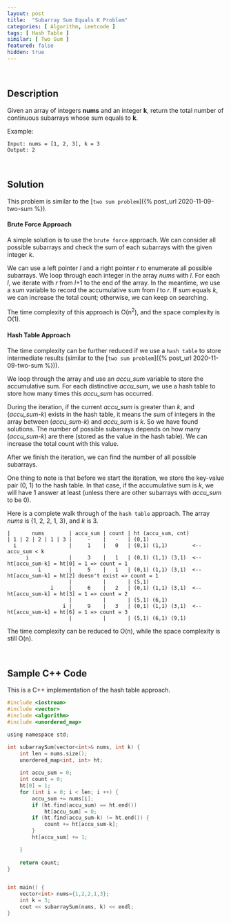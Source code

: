 ```yaml
---
layout: post
title:  "Subarray Sum Equals K Problem"
categories: [ Algorithm, Leetcode ]
tags: [ Hash Table ]
similar: [ Two Sum ]
featured: false
hidden: true
---
```


<br />

## Description

Given an array of integers **nums** and an integer **k**, return the total number of continuous subarrays whose sum equals to **k**.


Example: 
```
Input: nums = [1, 2, 3], k = 3
Output: 2
```

<br />

## Solution

This problem is similar to the [`two sum problem`]({% post_url 2020-11-09-two-sum %}).

#### Brute Force Approach

A simple solution is to use the `brute force` approach. We can consider all possible subarrays and check the sum of each subarrays with the given integer *k*.

We can use a left pointer *l* and a right pointer *r* to enumerate all possible subarrays. We loop through each integer in the array *nums* with *l*. For each *l*, we iterate with *r* from *l*+1 to the end of the array. In the meantime, we use a *sum* variable to record the accumulative sum from *l* to *r*. If *sum* equals *k*, we can increase the total count; otherwise, we can keep on searching.

The time complexity of this approach is O(n<sup>2</sup>), 
and the space complexity is O(1).


#### Hash Table Approach

The time complexity can be further reduced if we use a `hash table` to store intermediate results (similar to the [`two sum problem`]({% post_url 2020-11-09-two-sum %})).

We loop through the array and use an *accu_sum* variable to store the accumulative sum. For each distinctive *accu_sum*, we use a hash table to store how many times this *accu_sum* has occurred. 

During the iteration, if the current *accu_sum* is greater than *k*, and (*accu_sum*-*k*) exists in the hash table, it means the sum of integers in the array between (*accu_sum*-*k*) and *accu_sum* is *k*. So we have found solutions. The number of possible subarrays depends on how many (*accu_sum*-*k*) are there (stored as the value in the hash table). We can increase the total count with this value.

After we finish the iteration, we can find the number of all possible subarrays.

One thing to note is that before we start the iteration, we store the key-value pair (0, 1) to the hash table. In that case, if the accumulative sum is *k*, we will have 1 answer at least (unless there are other subarrays with *accu_sum* to be 0).


Here is a complete walk through of the `hash table` approach. The array *nums* is {1, 2, 2, 1, 3}, and *k* is 3.

```
|       nums        | accu_sum | count | ht (accu_sum, cnt)
| 1 | 2 | 2 | 1 | 3 |     -    |   -   | (0,1)
  i                 |     1    |   0   | (0,1) (1,1)        <--  accu_sum < k
      i             |     3    |   1   | (0,1) (1,1) (3,1)  <--  ht[accu_sum-k] = ht[0] = 1 => count = 1
          i         |     5    |   1   | (0,1) (1,1) (3,1)  <--  ht[accu_sum-k] = ht[2] doesn't exist => count = 1
                    |          |       | (5,1)
              i     |     6    |   2   | (0,1) (1,1) (3,1)  <--  ht[accu_sum-k] = ht[3] = 1 => count = 2
                    |          |       | (5,1) (6,1)
                  i |     9    |   3   | (0,1) (1,1) (3,1)  <--  ht[accu_sum-k] = ht[6] = 1 => count = 3
                    |          |       | (5,1) (6,1) (9,1)
```

The time complexity can be reduced to O(n), while the 
space complexity is still O(n).

<br />

## Sample C++ Code

This is a C++ implementation of the hash table approach.

```c
#include <iostream>
#include <vector>
#include <algorithm>
#include <unordered_map>

using namespace std;

int subarraySum(vector<int>& nums, int k) {
    int len = nums.size();
    unordered_map<int, int> ht;
    
    int accu_sum = 0;
    int count = 0;
    ht[0] = 1;
    for (int i = 0; i < len; i ++) {
        accu_sum += nums[i];
        if (ht.find(accu_sum) == ht.end())
            ht[accu_sum] = 0;
        if (ht.find(accu_sum-k) != ht.end()) {
            count += ht[accu_sum-k];
        }
        ht[accu_sum] += 1;

    }
    
    return count;
}


int main() {
    vector<int> nums={1,2,2,1,3};
    int k = 3;
    cout << subarraySum(nums, k) << endl;
}
```
